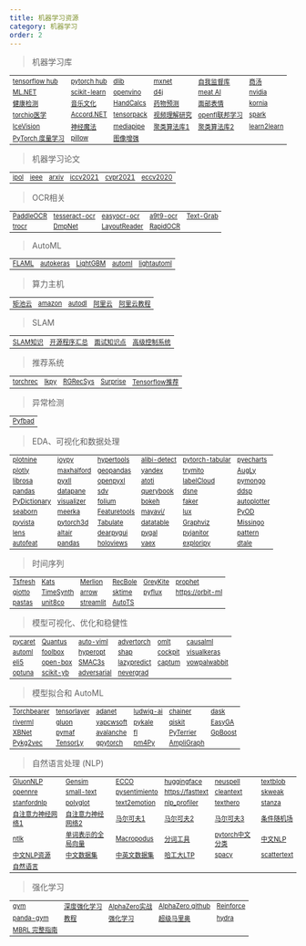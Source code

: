 ```yaml
---
title: 机器学习资源
category: 机器学习
order: 2
---
```


> 机器学习库
<table width="1033" style="font-size: 0.8em;">
	<tbody>
		<tr>
			<td>
				<a href="https://hub.tensorflow.google.cn" target="_blank">tensorflow hub</a>
			</td>
			<td>
				<a href="https://pytorch.org/hub/" target="_blank">pytorch hub</a>
			</td>
			<td>
				<a href="http://dlib.net/" target="_blank">dlib</a>
			</td>
			<td>
				<a href="https://github.com/apache/incubator-mxnet" target="_blank">mxnet</a>
			</td>
			<td>
				<a href="https://github.com/facebookresearch/vissl" target="_blank">自我监督库</a>
			</td>
			<td>
				<a href="https://mmdetection.readthedocs.io/en/latest/" target="_blank">商汤</a>
			</td>
		</tr>
		<tr>
			<td>
				<a href="https://docs.microsoft.com/zh-cn/dotnet/machine-learning/" target="_blank">ML.NET</a>
			</td>
			<td>
				<a href="https://scikit-learn.org/stable/index.html" target="_blank">scikit-learn</a>
			</td>
			<td>
				<a href="https://docs.openvino.ai/latest/index.html" target="_blank">openvino</a>
			</td>
			<td>
				<a href="https://github.com/eclipse/deeplearning4j" target="_blank">d4j</a>
			</td>
			<td>
				<a href="https://ai.facebook.com/" target="_blank">meat AI</a>
			</td>
			<td>
				<a href="https://www.nvidia.cn/learn/" target="_blank">nvidia</a>
			</td>
		</tr>
		<tr>
			<td>
				<a href="https://pyhealth.readthedocs.io/en/latest/?badge=latest" target="_blank">健康检测</a>
			</td>
			<td>
				<a href="https://music-and-culture-technology-lab.github.io/omnizart-doc/" target="_blank">音乐文化</a>
			</td>
			<td>
				<a href="https://github.com/connorferster/handcalcs" target="_blank">HandCalcs</a>
			</td>
			<td>
				<a href="https://torchdrug.ai/" target="_blank">药物预测</a>
			</td>
			<td>
				<a href="https://py-feat.org/pages/intro.html" target="_blank">面部表情</a>
			</td>
			<td>
				<a href="https://kornia.github.io/" target="_blank">kornia</a>
			</td>
		</tr>
		<tr>
			<td>
				<a href="https://torchio.readthedocs.io/" target="_blank">torchio医学</a>
			</td>
			<td>
				<a href="http://accord-framework.net/samples.html" target="_blank">Accord.NET</a>
			</td>
			<td>
				<a href="https://github.com/tensorpack/tensorpack" target="_blank">tensorpack</a>
			</td>
			<td>
				<a href="https://pytorchvideo.org/" target="_blank">视频理解研究</a>
			</td>
			<td>
				<a href="https://openfl.readthedocs.io/en/latest/install.html" target="_blank">openfl联邦学习</a>
			</td>
			<td>
				<a href="https://spark.apache.org/" target="_blank">spark</a>
			</td>
		</tr>
		<tr>
			<td>
				<a href="https://airctic.com/0.12.0/" target="_blank">IceVision</a>
			</td>
			<td>
				<a href="https://neuralmagic.com/" target="_blank">神经魔法</a>
			</td>
			<td>
				<a href="https://mediapipe.dev/" target="_blank">mediapipe</a>
			</td>
			<td>
				<a href="https://classix.readthedocs.io/en/latest/?badge=lates" target="_blank">聚类算法库1</a>
			</td>
			<td>
				<a href="https://pyclustering.github.io/docs/0.8.2/html/index.html" target="_blank">聚类算法库2</a>
			</td>
			<td>
				<a href="http://learn2learn.net/" target="_blank">learn2learn</a>
			</td>
		</tr>
		<tr>
			<td>
				<a href="https://kevinmusgrave.github.io/pytorch-metric-learning/" target="_blank">PyTorch 度量学习</a>
			</td>
			<td>
				<a href="https://python-pillow.org/" target="_blank">pillow</a>
			</td>
			<td>
				<a href="https://albumentations.ai/" target="_blank">图像增强</a>
			</td>
		</tr>
	</tbody>
</table>


> 机器学习论文
<table width="1033" style="font-size: 0.8em;">
	<tbody>
		<tr>
			<td>
				<a href="https://www.ipol.im/" target="_blank">ipol</a>
			</td>
			<td>
				<a href="https://ieeexplore.ieee.org/document/8404075" target="_blank">ieee</a>
			</td>
			<td>
				<a href="https://arxiv.org/" target="_blank">arxiv</a>
			</td>
			<td>
				<a href="https://iccv2021.thecvf.com/" target="_blank">iccv2021</a>
			</td>
			<td>
				<a href="https://cvpr2021.thecvf.com/" target="_blank">cvpr2021</a>
			</td>
			<td>
				<a href="https://eccv2020.eu/" target="_blank">eccv2020</a>
			</td>
		</tr>
	</tbody>
</table>

> OCR相关
<table width="1033" style="font-size: 0.8em;">
	<tbody>
		<tr>
			<td>
				<a href="https://github.com/PaddlePaddle/PaddleOCR" target="_blank">PaddleOCR</a>
			</td>
			<td>
				<a href="https://tesseract-ocr.github.io/tessdoc/" target="_blank">tesseract-ocr</a>
			</td>
			<td>
				<a href="https://www.jaided.ai/easyocr/" target="_blank">easyocr-ocr</a>
			</td>
			<td>
				<a href="https://github.com/A9T9/Free-OCR-Software" target="_blank">a9t9-ocr</a>
			</td>
			<td>
				<a href="https://github.com/TheJoeFin/Text-Grab" target="_blank">Text-Grab</a>
			</td>
		</tr>
		<tr>
			<td>
				<a href="https://arxiv.org/pdf/2109.10282.pdf" target="_blank">trocr</a>
			</td>
			<td>
				<a href="https://arxiv.org/pdf/1703.01425.pdf" target="_blank">DmpNet</a>
			</td>
			<td>
				<a href="https://arxiv.org/pdf/2108.11591.pdf" target="_blank">LayoutReader</a>
			</td>
			<td>
				<a href="https://github.com/RapidAI/RapidOCR" target="_blank">RapidOCR</a>
			</td>
		</tr>
	</tbody>
</table>

> AutoML
<table width="1033" style="font-size: 0.8em;">
	<tbody>
		<tr>
			<td>
				<a href="https://github.com/microsoft/FLAML" target="_blank">FLAML</a>
			</td>
			<td>
				<a href="https://autokeras.com/" target="_blank">autokeras</a>
			</td>
			<td>
				<a href="https://lightgbm.readthedocs.io/en/latest/index.html" target="_blank">LightGBM</a>
			</td>
			<td>
				<a href="https://www.automl.org/automl/" target="_blank">automl</a>
			</td>
			<td>
				<a href="https://lightautoml.readthedocs.io/en/latest/"	target="_blank">lightautoml</a>
			</td>
		</tr>
	</tbody>
</table>


> 算力主机
<table width="1033" style="font-size: 0.8em;">
	<tbody>
		<tr>
			<td>
				<a href="https://www.matpool.com/host-market" target="_blank">矩池云</a>
			</td>
			<td>
				<a href="https://aws.amazon.com/cn/sagemaker/studio/" target="_blank">amazon</a>
			</td>
			<td>
				<a href="https://www.autodl.com/home" target="_blank">autodl</a>
			</td>
			<td>
				<a href="https://tianchi.aliyun.com/competition/entrance/531863/tab/253" target="_blank">阿里云</a>
			</td>
			<td>
				<a href="https://dockerpractice.readthedocs.io/zh/latest/dockerai/" target="_blank">阿里云教程</a>
			</td>
		</tr>
	</tbody>
</table>

> SLAM
<table width="1033" style="font-size: 0.8em;">
	<tbody>
		<tr>
			<td>
				<a href="https://github.com/liulinbo/slam" target="_blank">SLAM知识</a>
			</td>
			<td>
				<a href="https://zhuanlan.zhihu.com/p/386447177" target="_blank">开源程序汇总</a>
			</td>
			<td>
				<a href="https://blog.csdn.net/try_again_later/article/details/104975633?spm=1001.2014.3001.5502" target="_blank">面试知识点</a>
			</td>
			<td>
				<a href="https://mec560sbu.github.io/" target="_balnk">高级控制系统</a>
			</td>
		</tr>
	</tbody>
</table>

> 推荐系统
<table width="1033" style="font-size: 0.8em;">
	<tbody>
		<tr>
			<td>
				<a href="https://pytorch.org/torchrec/" target="_blank" >torchrec</a>
			</td>
			<td>
				<a href="https://lkpy.readthedocs.io/en/stable/" target="_blank">lkpy</a>
			</td>
			<td>
				<a href="https://github.com/salesforce/RGRecSys" target="_blank">RGRecSys</a>
			</td>
			<td>
				<a href="https://surprise.readthedocs.io/en/stable/getting_started.html" target="_blank">Surprise</a>
			</td>
			<td>
				<a href="https://blog.tensorflow.org/2020/09/introducing-tensorflow-recommenders.html" target="_blank">Tensorflow推荐</a>
			</td>
		</tr>
	</tbody>
</table>


> 异常检测
<table width="1033" style="font-size: 0.8em;">
	<tbody>
		<tr>
			<td>
				<a href="https://github.com/Teknasyon-Teknoloji/pyfbad" target="_blank">Pyfbad</a>
			</td>
		</tr>
	</tbody>
</table>


> EDA、可视化和数据处理
<table width="1033" style="font-size: 0.8em;">
	<tbody>
		<tr>
			<td>
				<a href="https://plotnine.readthedocs.io/en/stable/" target="_blank" >plotnine</a>
			</td>
			<td>
				<a href="https://github.com/leotac/joypy" target="_blank">joypy</a>
			</td>
			<td>
				<a href="https://hypertools.readthedocs.io/en/latest/" target="_blank">hypertools</a>
			</td>
			<td>
				<a href="https://docs.seldon.io/projects/alibi-detect/en/latest/" target="_blank">alibi-detect</a>
			</td>
			<td >
				<a href="https://pytorch-tabular.readthedocs.io/en/latest/" target="_blank">pytorch-tabular</a>
			</td>
			<td>
				<a href="https://pyecharts.org/#/en-us/"  target="_blank">pyecharts</a>
			</td>
		</tr>
		<tr>
			<td>
				<a href="https://plotly.com/python/"  target="_blank">plotly</a>
			</td>
			<td>
				<a href="https://maxhalford.github.io/"  target="_blank">maxhalford</a>
			</td>
			<td>
				<a href="https://geopandas.org/en/stable/docs.html" target="_blank" >geopandas</a>
			</td>
			<td>
				<a href="https://yandex-research.github.io/rtdl/stable/index.html" target="_blank" >yandex</a>
			</td>
			<td>
				<a href="https://docs.trymito.io/" target="_blank"	>trymito</a>
			</td>
			<td>
				<a href="https://github.com/facebookresearch/AugLy" target="_blank" >AugLy</a>
			</td>
		</tr>
		<tr>
			<td>
				<a href="https://librosa.org/doc/latest/index.html" target="_blank" >librosa</a>
			</td>
			<td>
				<a href="https://www.pyxll.com/docs/videos/pyxll-jupyter.html" target="_blank" >pyxll</a>
			</td>
			<td>
				<a href="https://openpyxl.readthedocs.io/en/stable/index.html" target="_blank" >openpyxl</a>
			</td>
			<td>
				<a href="https://www.atoti.io/"  target="_blank">atoti</a>
			</td>
			<td>
				<a href="https://github.com/ch-sa/labelCloud" target="_blank" >labelCloud</a>
			</td>
			<td>
				<a href="https://pymongo.readthedocs.io/en/stable/index.html" target="_blank">pymongo</a>
			</td>
		</tr>
		<tr>
			<td>
				<a href="https://pandas.pydata.org/pandas-docs/version/1.1.5/user_guide/dsintro.html#dataframe"	 target="_blank" >pandas</a>
			</td>
			<td>
				<a href="https://docs.datapane.com/"  target="_blank">datapane</a>
			</td>
			<td>
				<a href="https://sdv.dev/SDV/index.html"  target="_blank">sdv</a>
			</td>
			<td>
				<a href="https://github.com/pinterest/querybook" target="_blank" >querybook</a>
			</td>
			<td>
				<a href="https://github.com/songtingstone/dsne" target="_blank" >dsne</a>
			</td>
			<td>
				<a href="https://github.com/magenta/ddsp"  target="_blank">ddsp</a>
			</td>
		</tr>
		<tr>
			<td>
				<a href="https://github.com/geekpradd/PyDictionary" target="_blank" >PyDictionary</a>
			</td>
			<td>
				<a href="https://github.com/MosaabMuhammed/visualizer" target="_blank" >visualizer</a>
			</td>
			<td>
				<a href="https://python-visualization.github.io/folium/" target="_blank" >folium</a>
			</td>
			<td>
				<a href="https://bokeh.org/"  target="_blank">bokeh</a>
			</td>
			<td>
				<a href="https://www.npmjs.com/package/faker" target="_blank" >faker</a>
			</td>
			<td>
				<a href="https://github.com/ersaurabhverma/autoplotter" target="_blank" >autoplotter</a>
			</td>
		</tr>
		<tr>
			<td>
				<a href="https://seaborn.pydata.org/"  target="_blank">seaborn</a>
			</td>
			<td>
				<a href="https://meerkat.readthedocs.io/en/latest/index.html" target="_blank" >meerka</a>
			</td>
			<td>
				<a href="https://www.featuretools.com/"  target="_blank">Featuretools</a>
			</td>
			<td>
				<a href="http://docs.enthought.com/mayavi/mayavi/" target="_blank" >mayavi/</a>
			</td>
			<td>
				<a href="https://lux-api.readthedocs.io/en/latest/?badge=latest" target="_blank" >lux</a>
			</td>
			<td>
				<a href="https://pyod.readthedocs.io/en/latest/" target="_blank" >PyOD</a>
			</td>
		</tr>
		<tr>
			<td>
				<a href="https://docs.pyvista.org/index.html" target="_blank" >pyvista</a>
			</td>
			<td>
				<a href="https://pytorch3d.readthedocs.io/en/latest/" target="_blank" >pytorch3d</a>
			</td>
			<td>
				<a href="https://github.com/astanin/python-tabulate" target="_blank" >Tabulate</a>
			</td>
			<td>
				<a href="https://datatable.readthedocs.io/en/latest/?badge=latest" target="_blank" >datatable</a>
			</td>
			<td>
				<a href="https://graphviz.org/"  target="_blank">Graphviz</a>
			</td>
			<td>
				<a href="https://github.com/ResidentMario/missingno" target="_blank" >Missingo</a>
			</td>
		</tr>
		<tr>
			<td>
				<a href="https://lens.readthedocs.io/en/latest/" target="_blank" >lens</a>
			</td>
			<td>
				<a href="https://altair-viz.github.io/"  target="_blank">altair</a>
			</td>
			<td>
				<a href="https://dearpygui.readthedocs.io/en/latest/?badge=latest" target="_blank" >dearpygui</a>
			</td>
			<td>
				<a href="https://www.pygal.org/en/stable/"  target="_blank">pygal</a>
			</td>
			<td>
				<a href="https://github.com/pyjanitor-devs/pyjanitor" target="_blank" >pyjanitor</a>
			</td>
			<td>
				<a href="https://github.com/clips/pattern"  target="_blank">pattern</a>
			</td>
		</tr>
		<tr>
			<td>
				<a href="https://github.com/cod3licious/autofeat" target="_blank">autofeat</a>
			</td>
			<td>
				<a href="https://pandas-visual-analysis.readthedocs.io/en/latest/?badge=latest" target="_blank" >pandas</a>
			</td>
			<td>
				<a href="https://www.holoviews.org/"  target="_blank">holoviews</a>
			</td>
			<td>
				<a href="https://vaex.io/docs/installing.html" target="_blank" >vaex</a>
			</td>
			<td>
				<a href="https://github.com/exploripy/exploripy" target="_blank" >exploripy</a>
			</td>
			<td>
				<a href="https://github.com/man-group/dtale" target="_blank" >dtale</a>
			</td>
		</tr>
	</tbody>
</table>

> 时间序列
<table width="1033" style="font-size: 0.8em;">
	<tbody>
		<tr>
			<td>
				<a href="https://tsfresh.readthedocs.io/en/latest/?badge=latest" target="_blank">Tsfresh</a>
			</td>
			<td>
				<a href="https://facebookresearch.github.io/Kats/" target="_blank">Kats</a>
			</td>
			<td>
				<a href="https://github.com/salesforce/Merlion#documentation" target="_blank">Merlion
				</a>
			</td>
			<td>
				<a href="https://recbole.io/" target="_blank">RecBole</a>
			</td>
			<td>
				<a href="https://linkedin.github.io/greykite/get_started" target="_blank">GreyKite</a>
			</td>
			<td>
				<a href="https://facebook.github.io/prophet/" target="_blank">prophet</a>
			</td>
		</tr>
		<tr>
			<td>
				<a href="https://docs-time.giotto.ai/" target="_blank">giotto</a>
			</td>
			<td>
				<a href="https://github.com/TimeSynth/TimeSynth" target="_blank">TimeSynth</a>
			</td>
			<td>
				<a href="https://arrow.readthedocs.io/en/latest/" target="_blank">arrow</a>
			</td>
			<td>
				<a href="https://www.sktime.org/en/stable/" target="_blank">sktime</a>
			</td>
			<td>
				<a href="https://pyflux.readthedocs.io/en/latest/" target="_blank">pyflux</a>
			</td>
			<td>
				<a href="https://orbit-ml.readthedocs.io/en/stable/" target="_blank">https://orbit-ml</a>
			</td>
		</tr>
		<tr>
			<td>
				<a href="https://pastas.readthedocs.io/en/latest/" target="_blank">pastas</a>
			</td>
			<td>
				<a href="https://unit8co.github.io/darts/" target="_blank">unit8co</a>
			</td>
			<td>
				<a href="https://streamlit.io/" target="_blank">streamlit</a>
			</td>
			<td>
				<a href="https://github.com/winedarksea/AutoTS"	target="_blank">AutoTS</a>
			</td>
		</tr>
	</tbody>
</table>


> 模型可视化、优化和稳健性
<table width="1033" style="font-size: 0.8em;">
	<tbody>
		<tr>
			<td>
				<a href="https://pycaret.org/" target="_blank">pycaret</a>
			</td>
			<td>
				<a href="https://github.com/understandable-machine-intelligence-lab/Quantus" target="_blank" >Quantus</a>
			</td>
			<td>
				<a href="https://readthedocs.org/projects/auto-viml/" target="_blank" >auto-viml</a>
			</td>
			<td>
				<a href="https://advertorch.readthedocs.io/en/latest/" target="_blank">advertorch</a>
			</td>
			<td>
				<a href="https://omlt.readthedocs.io/en/latest/index.html" target="_blank">omlt</a>
			</td>
			<td>
				<a href="https://causalml.readthedocs.io/en/latest/about.html" target="_blank">causalml</a>
			</td>
		</tr>
		<tr>
			<td>
				<a href="https://automl.github.io/HpBandSter/build/html/index.html" target="_blank" >automl</a>
			</td>
			<td>
				<a href="https://foolbox.jonasrauber.de/" target="_blank">foolbox</a>
			</td>
			<td>
				<a href="http://hyperopt.github.io/hyperopt/" target="_blank" >hyperopt</a>
			</td>
			<td>
				<a href="https://shap.readthedocs.io/en/latest/?badge=latest" target="_blank">shap</a>
			</td>
			<td>
				<a href="https://cockpit.readthedocs.io/en/latest/index.html" target="_blank" >cockpit</a>
			</td>
			<td>
				<a href="https://github.com/paulgavrikov/visualkeras" target="_blank" >visualkeras</a>
			</td>
		</tr>
		<tr>
			<td>
				<a href="https://eli5.readthedocs.io/en/latest/overview.html" target="_blank" >eli5</a>
			</td>
			<td>
				<a href="https://open-box.readthedocs.io/en/latest/overview/overview.html" target="_blank">open-box</a>
			</td>
			<td>
				<a href="https://automl.github.io/SMAC3/master/" target="_blank">SMAC3s</a>
			</td>
			<td>
				<a href="https://lazypredict.readthedocs.io/en/latest/?badge=latest" target="_blank">lazypredict</a>
			</td>
			<td>
				<a href="https://captum.ai/" target="_blank">captum</a>
			</td>
			<td>
				<a href="https://vowpalwabbit.org/" target="_blank">vowpalwabbit</a>
			</td>
		</tr>
		<tr>
			<td>
				<a href="https://optuna.org/"  target="_blank">optuna</a>
			</td>
			<td>
				<a href="https://www.scikit-yb.org/en/latest/" target="_blank">scikit-yb</a>
			</td>
			<td>
				<a href="https://adversarial-robustness-toolbox.readthedocs.io/en/latest/?badge=latest" target="_blank">adversarial</a>
			</td>
			<td>
				<a href="https://facebookresearch.github.io/nevergrad/" target="_blank" >nevergrad</a>
			</td>
		</tr>
	</tbody>
</table>

> 模型拟合和 AutoML
<table width="1033" style="font-size: 0.8em;">
	<tbody>
		<tr>
			<td>
				<a href="http://www.pytorchbearer.org/"  target="_blank">Torchbearer</a>
			</td>
			<td>
				<a href="https://tensorlayer.readthedocs.io/en/latest/" target="_blank" >tensorlayer</a>
			</td>
			<td>
				<a href="https://adanet.readthedocs.io/en/v0.9.0/" target="_blank" >adanet</a>
			</td>
			<td>
				<a href="https://ludwig-ai.github.io/ludwig-docs/0.4/" target="_blank" >ludwig-ai</a>
			</td>
			<td>
				<a href="https://chainer.org/"  target="_blank">chainer</a>
			</td>
			<td>
				<a href="https://docs.dask.org/en/stable/" target="_blank">dask</a>
			</td>
		</tr>
		<tr>
			<td>
				<a href="https://riverml.xyz/latest/"  target="_blank">riverml</a>
			</td>
			<td>
				<a href="https://auto.gluon.ai/stable/index.html" target="_blank" >gluon</a>
			</td>
			<td>
				<a href="http://www.yapcwsoft.com/dd/padeldescriptor/" target="_blank">yapcwsoft</a>
			</td>
			<td>
				<a href="https://pykale.readthedocs.io/en/latest/introduction.html" target="_blank" >pykale</a>
			</td>
			<td>
				<a href="https://qiskit.org/documentation/tutorials/circuits/1_getting_started_with_qiskit.html" target="_blank" >qiskit</a>
			</td>
			<td>
				<a href="https://github.com/danielwilczak101/EasyGA" target="_blank" >EasyGA</a>
			</td>
		</tr>
		<tr>
			<td>
				<a href="https://github.com/tusharsarkar3/XBNet" target="_blank">XBNet</a>
			</td>
			<td>
				<a href="https://hongwenzhang.github.io/pymaf/" target="_blank" >pymaf</a>
			</td>
			<td>
				<a href="https://avalanche.continualai.org/" target="_blank" >avalanche</a>
			</td>
			<td>
				<a href="https://fl.readthedocs.io/en/latest/" target="_blank" >fl</a>
			</td>
			<td>
				<a href="https://pyterrier.readthedocs.io/en/latest/" target="_blank" >PyTerrier</a>
			</td>
			<td>
				<a href="https://github.com/fabsig/GPBoost" target="_blank" >GpBoost</a>
			</td>
		</tr>
		<tr>
			<td>
				<a href="https://pykg2vec.readthedocs.io/en/latest/?badge=latest" target="_blank" >Pykg2vec</a>
			</td>
			<td>
				<a href="http://tensorly.org/stable/index.html" target="_blank" >TensorLy</a>
			</td>
			<td>
				<a href="https://gpytorch.ai/"  target="_blank">gpytorch</a>
			</td>
			<td>
				<a href="https://pm4py.fit.fraunhofer.de/"  target="_blank">pm4Py</a>
			</td>
			<td>
				<a href="https://docs.ampligraph.org/en/1.4.0/?badge=latest" target="_blank" >AmpliGraph</a>
			</td>
		</tr>
	</tbody>
</table>

> 自然语言处理 (NLP)
<table width="1033" style="font-size: 0.8em;">
	<tbody>
		<tr>
			<td>
				<a href="https://nlp.gluon.ai/index.html"  target="_blank">GluonNLP</a>
			</td>
			<td>
				<a href="https://radimrehurek.com/gensim/index.htm" target="_blank" >Gensim</a>
			</td>
			<td>
				<a href="https://ecco.readthedocs.io/en/main/" target="_blank" >ECCO</a>
			</td>
			<td>
				<a href="https://huggingface.co/docs/transformers/model_doc/perceiver" target="_blank" >huggingface</a>
			</td>
			<td>
				<a href="https://github.com/neuspell/neuspell#Installation" target="_blank" >neuspell</a>
			</td>
			<td>
				<a href="https://textblob.readthedocs.io/en/dev/quickstart.html" target="_blank">textblob</a>
			</td>
		</tr>
		<tr>
			<td>
				<a href="https://opennre-docs.readthedocs.io/en/latest/get_started/introduction.html" target="_blank" >opennre</a>
			</td>
			<td>
				<a href="https://small-text.readthedocs.io/en/latest/" target="_blank" >small-text</a>
			</td>
			<td>
				<a href="https://github.com/pysentimiento/pysentimiento" target="_blank" >pysentimiento</a>
			</td>
			<td>
				<a href="https://fasttext.cc/docs/en/supervised-tutorial.html" target="_blank" >https://fasttext</a>
			</td>
			<td>
				<a href="https://github.com/prasanthg3/cleantext" target="_blank" >cleantext</a>
			</td>
			<td>
				<a href="https://github.com/NorskRegnesentral/skweak/tree/a842b88fa18dc0690d7bf26202d40a67bb8d3725" target="_blank" >skweak</a>
			</td>
		</tr>
		<tr>
			<td>
				<a href="https://stanfordnlp.github.io/stanfordnlp/" target="_blank" >stanfordnlp</a>
			</td>
			<td>
				<a href="http://polyglot.readthedocs.org/"  target="_blank">polyglot</a>
			</td>
			<td>
				<a href="https://github.com/aman2656/text2emotion-library" target="_blank" >text2emotion</a>
			</td>
			<td>
				<a href="https://github.com/neomatrix369/nlp_profiler" target="_blank" >nlp_profiler</a>
			</td>
			<td>
				<a href="https://github.com/jbesomi/texthero" target="_blank" >texthero</a>
			</td>
			<td>
				<a href="https://stanfordnlp.github.io/stanza/" target="_blank" >stanza</a>
			</td>
		</tr>
		<tr>
			<td>
				<a href="https://arxiv.org/abs/2205.05625(已下载)" target="_blank">自注意力神经网络1</a>
			</td>
			<td>
				<a href="https://analyticsindiamag.com/nlp-gets-a-quantum-boost/" target="_blank">自注意力神经网络2</a>
			</td>
			<td>
				<a href="https://setosa.io/blog/2014/07/26/markov-chains/index.html" target="_blank">马尔可夫1</a>
			</td>
			<td>
				<a href="https://github.com/wiseodd/MCMC" target="_blank">马尔可夫2</a>
			</td>
			<td>
				<a href="https://analyticsindiamag.com/all-you-need-to-know-about-markov-chain-monte-carlo/" target="_blank">马尔可夫3</a>
			</td>
			<td>
				<a href="http://www.inference.org.uk/hmw26/crf/" target="_blank">条件随机场</a>
			</td>
		</tr>
		<tr>
			<td>
				<a href="https://www.nltk.org/" target="_blank">ntlk</a>
			</td>
			<td>
				<a href="https://nlp.stanford.edu/projects/glove/" target="_blank">单词表示的全局向量</a>
			</td>
			<td>
				<a href="https://github.com/yongzhuo/Macropodus" target="_blank">Macropodus</a>
			</td>
			<td>
				<a href="https://github.com/liuhuanyong/WordSegment" target="_blank">分词工具</a>
			</td>
			<td>
				<a href="https://www.cnblogs.com/zhangxianrong/p/14708643.html" target="_blank">pytorch中文分类</a>
			</td>
			<td>
				<a href="https://github.com/crownpku/Awesome-Chinese-NLP" target="_blank">中文NLP</a>
			</td>
		</tr>
		<tr>
			<td>
				<a href="https://blog.csdn.net/longyanchen/article/details/105729237" target="_blank">中文NLP资源</a>
			</td>
			<td>
				<a href="https://cloud.tencent.com/developer/article/1594459" target="_blank">中文数据集</a>
			</td>
			<td>
				<a href="https://github.com/CLUEbenchmark/CLUEDatasetSearch" target="_blank">中英文数据集</a>
			</td>
			<td>
				<a href="https://github.com/HIT-SCIR/ltp" target="_blank">哈工大LTP</a>
			</td>
			<td>
				<a href="https://spacy.io/"  target="_blank">spacy</a>
			</td>
			<td>
				<a href="https://github.com/JasonKessler/scattertext" target="_blank" >scattertext</a>
			</td>
		</tr>
		<tr>
			<td>
				<a href="https://ruder.io/" target="_balnk">自然语言</a>
			</td>
		</tr>
	</tbody>
</table>

> 强化学习
<table width="1033" style="font-size: 0.8em;">
	<tbody>
		<tr>
			<td>
				<a href="http://gym.openai.com/" target="_blank">gym</a>
			</td>
			<td>
				<a href="https://torres.ai/deep-reinforcement-learning-explained-series/" target="_blank">深度强化学习</a>
			</td>
			<td>
				<a href="https://zhuanlan.zhihu.com/p/32089487" target="_blank">AlphaZero实战</a>
			</td>
			<td>
				<a href="https://github.com/junxiaosong/AlphaZero_Gomoku" target="_blank">AlphaZero github</a>
			</td>
			<td>
				<a href="https://github.com/qqiang00/Reinforce" target="_blank">Reinforce</a>
			</td>
		</tr>
		<tr>
			<td>
				<a href="https://panda-gym.readthedocs.io/en/latest/" target="_blank">panda-gym</a>
			</td>
			<td>
				<a href="https://analyticsindiamag.com/exploring-panda-gym-a-multi-goal-reinforcement-learning-environment/" target="_blank">教程</a>
			</td>
			<td>
				<a href="https://weread.qq.com/web/reader/52832ba071fcfda85281b40k70e32fb021170efdf2eca12" target="_blank">强化学习</a>
			</td>
			<td>
				<a href="https://zhuanlan.zhihu.com/p/53907806" target="_blank">超级马里奥</a>
			</td>
			<td>
				<a href="https://hydra.cc/" target="_blank">hydra</a>
			</td>
		</tr>
		<tr>
			<td>
				<a href="https://analyticsindiamag.com/complete-guide-to-mbrl-python-tool-for-model-based-reinforcement-learning/" target="_blank">MBRL 完整指南</a>
			</td>
		</tr>
	</tbody>
</table>